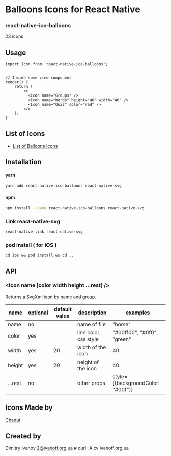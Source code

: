 # Balloons Icons for React Native

### react-native-ico-balloons

23 icons

## Usage

```
import Icon from 'react-native-ico-balloons';


// Inside some view component
render() {
    return (
        <>
          <Icon name="Groups" />
          <Icon name="Words" height="40" width="40" />
          <Icon name="Quiz" color="red" />
        </>
    );
}

```

## List of Icons

- [List of Balloons Icons](static/balloons.md)

## Installation

#### yarn

```bash
yarn add react-native-ico-balloons react-native-svg
```

#### npm

```bash
npm install --save react-native-ico-balloons react-native-svg
```

### Link react-native-svg

```bash
react-native link react-native-svg
```

### pod install ( for iOS )

```
cd ios && pod install && cd ..
```

## API

### <Icon name [color width height ...rest] />

Returns a SvgXml icon by name and group.

 name | optional | default value | description | examples
------|----------|---------------|-------------|---------
name | no |  | name of file | "home"
color | yes | | line color, css style | "#00ff00", "#0f0", "green"
width | yes | 20 | width of the icon | 40
height | yes | 20 | height of the icon | 40
...rest | no | | other props | style={{backgroundColor: "#00f"}}

## Icons Made by

[Chanut](https://www.flaticon.com/authors/chanut)

## Created by

Dimitry Ivanov <2@ivanoff.org.ua> # curl -A cv ivanoff.org.ua
